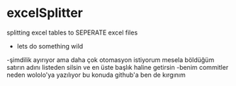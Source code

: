 # excelSplitter
splitting excel tables to SEPERATE excel files 
 - lets do something wild 

 -şimdilik ayırıyor ama daha çok otomasyon istiyorum mesela böldüğüm satırın adını listeden silsin ve en üste başlık haline getirsin
 -benim commitler neden wololo'ya yazılıyor bu konuda github'a ben de kırgınım